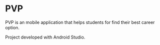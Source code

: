 # PVP

PVP is an mobile application that helps students for find their best career option.

Project developed with Android Studio.
